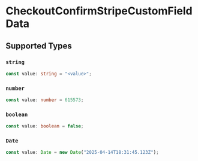 # CheckoutConfirmStripeCustomFieldData


## Supported Types

### `string`

```typescript
const value: string = "<value>";
```

### `number`

```typescript
const value: number = 615573;
```

### `boolean`

```typescript
const value: boolean = false;
```

### `Date`

```typescript
const value: Date = new Date("2025-04-14T18:31:45.123Z");
```

